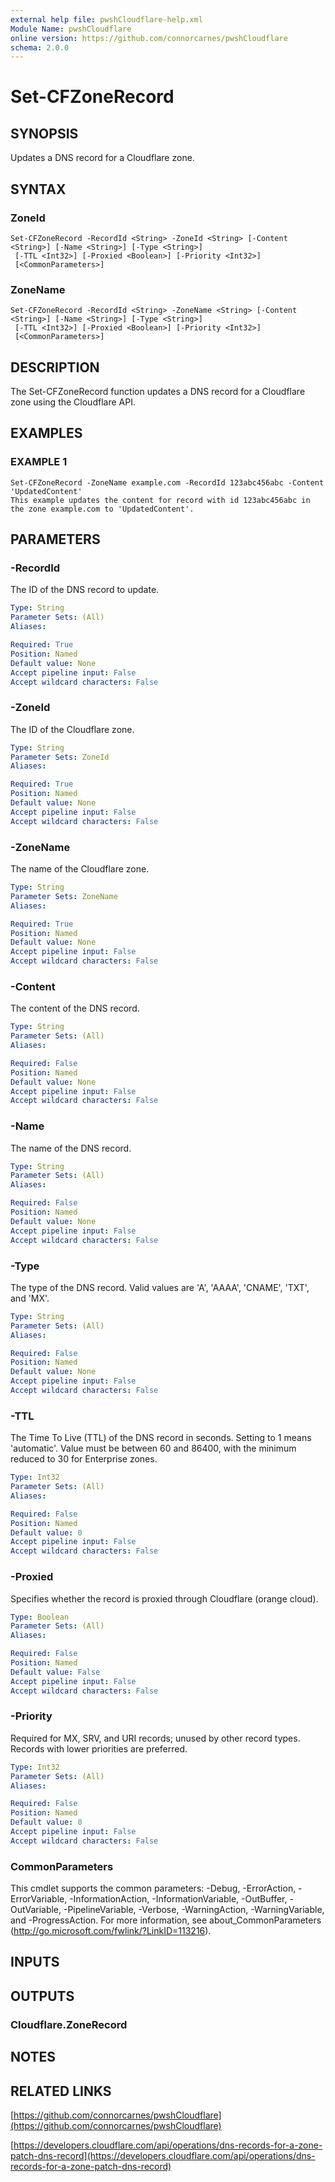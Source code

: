 ```yaml
---
external help file: pwshCloudflare-help.xml
Module Name: pwshCloudflare
online version: https://github.com/connorcarnes/pwshCloudflare
schema: 2.0.0
---
```


# Set-CFZoneRecord

## SYNOPSIS
Updates a DNS record for a Cloudflare zone.

## SYNTAX

### ZoneId
```
Set-CFZoneRecord -RecordId <String> -ZoneId <String> [-Content <String>] [-Name <String>] [-Type <String>]
 [-TTL <Int32>] [-Proxied <Boolean>] [-Priority <Int32>]
 [<CommonParameters>]
```

### ZoneName
```
Set-CFZoneRecord -RecordId <String> -ZoneName <String> [-Content <String>] [-Name <String>] [-Type <String>]
 [-TTL <Int32>] [-Proxied <Boolean>] [-Priority <Int32>]
 [<CommonParameters>]
```

## DESCRIPTION
The Set-CFZoneRecord function updates a DNS record for a Cloudflare zone using the Cloudflare API.

## EXAMPLES

### EXAMPLE 1
```
Set-CFZoneRecord -ZoneName example.com -RecordId 123abc456abc -Content 'UpdatedContent'
This example updates the content for record with id 123abc456abc in the zone example.com to 'UpdatedContent'.
```

## PARAMETERS

### -RecordId
The ID of the DNS record to update.

```yaml
Type: String
Parameter Sets: (All)
Aliases:

Required: True
Position: Named
Default value: None
Accept pipeline input: False
Accept wildcard characters: False
```

### -ZoneId
The ID of the Cloudflare zone.

```yaml
Type: String
Parameter Sets: ZoneId
Aliases:

Required: True
Position: Named
Default value: None
Accept pipeline input: False
Accept wildcard characters: False
```

### -ZoneName
The name of the Cloudflare zone.

```yaml
Type: String
Parameter Sets: ZoneName
Aliases:

Required: True
Position: Named
Default value: None
Accept pipeline input: False
Accept wildcard characters: False
```

### -Content
The content of the DNS record.

```yaml
Type: String
Parameter Sets: (All)
Aliases:

Required: False
Position: Named
Default value: None
Accept pipeline input: False
Accept wildcard characters: False
```

### -Name
The name of the DNS record.

```yaml
Type: String
Parameter Sets: (All)
Aliases:

Required: False
Position: Named
Default value: None
Accept pipeline input: False
Accept wildcard characters: False
```

### -Type
The type of the DNS record.
Valid values are 'A', 'AAAA', 'CNAME', 'TXT', and 'MX'.

```yaml
Type: String
Parameter Sets: (All)
Aliases:

Required: False
Position: Named
Default value: None
Accept pipeline input: False
Accept wildcard characters: False
```

### -TTL
The Time To Live (TTL) of the DNS record in seconds.
Setting to 1 means 'automatic'.
Value must be between 60 and 86400, with the minimum reduced to 30 for Enterprise zones.

```yaml
Type: Int32
Parameter Sets: (All)
Aliases:

Required: False
Position: Named
Default value: 0
Accept pipeline input: False
Accept wildcard characters: False
```

### -Proxied
Specifies whether the record is proxied through Cloudflare (orange cloud).

```yaml
Type: Boolean
Parameter Sets: (All)
Aliases:

Required: False
Position: Named
Default value: False
Accept pipeline input: False
Accept wildcard characters: False
```

### -Priority
Required for MX, SRV, and URI records; unused by other record types.
Records with lower priorities are preferred.

```yaml
Type: Int32
Parameter Sets: (All)
Aliases:

Required: False
Position: Named
Default value: 0
Accept pipeline input: False
Accept wildcard characters: False
```

### CommonParameters
This cmdlet supports the common parameters: -Debug, -ErrorAction, -ErrorVariable, -InformationAction, -InformationVariable, -OutBuffer, -OutVariable, -PipelineVariable, -Verbose, -WarningAction, -WarningVariable, and -ProgressAction. 
For more information, see about_CommonParameters (http://go.microsoft.com/fwlink/?LinkID=113216).

## INPUTS

## OUTPUTS

### Cloudflare.ZoneRecord
## NOTES

## RELATED LINKS

[https://github.com/connorcarnes/pwshCloudflare](https://github.com/connorcarnes/pwshCloudflare)

[https://developers.cloudflare.com/api/operations/dns-records-for-a-zone-patch-dns-record](https://developers.cloudflare.com/api/operations/dns-records-for-a-zone-patch-dns-record)
